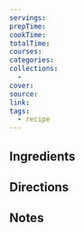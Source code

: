 ```yaml
---
servings:
prepTime:
cookTime:
totalTime:
courses:
categories:
collections:
  - 
cover:
source:
link:
tags:
  - recipe
---
```





## Ingredients




## Directions




## Notes